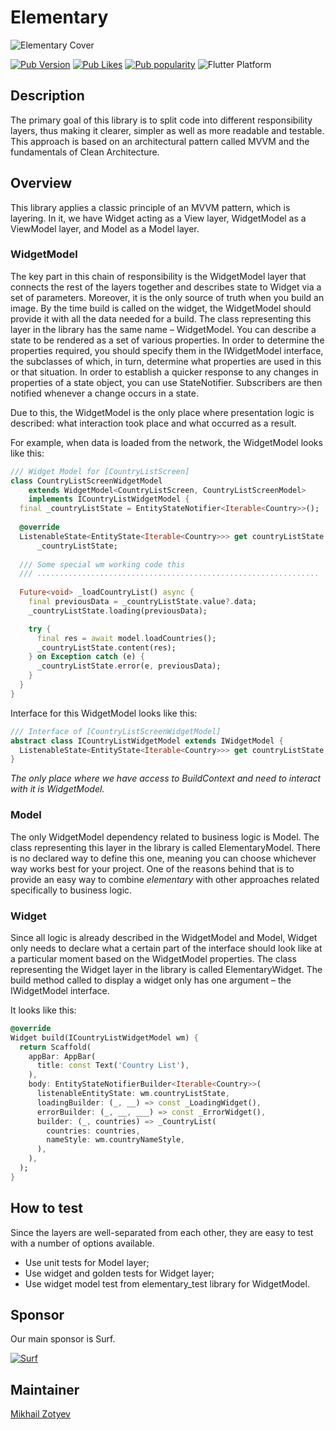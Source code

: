 # Elementary

![Elementary Cover](https://i.ibb.co/jgkB4ZN/Elementary-Logo.png)

[![Pub Version](https://img.shields.io/pub/v/elementary?logo=dart&logoColor=white)](https://pub.dev/packages/elementary)
[![Pub Likes](https://badgen.net/pub/likes/elementary)](https://pub.dev/packages/elementary)
[![Pub popularity](https://badgen.net/pub/popularity/elementary)](https://pub.dev/packages/elementary)
![Flutter Platform](https://badgen.net/pub/flutter-platform/elementary)

## Description

The primary goal of this library is to split code into different responsibility layers, thus making it clearer, simpler
as well as more readable and testable. This approach is based on an architectural pattern called MVVM and
the fundamentals of Clean Architecture.

## Overview

This library applies a classic principle of an MVVM pattern, which is layering. In it, we have Widget acting as a View
layer, WidgetModel as a ViewModel layer, and Model as a Model layer.

### WidgetModel

The key part in this chain of responsibility is the WidgetModel layer that connects the rest of the layers together and
describes state to Widget via a set of parameters. Moreover, it is the only source of truth when you build an image.
By the time build is called on the widget, the WidgetModel should provide it with all the data needed for a build.
The class representing this layer in the library has the same name – WidgetModel. You can describe a state
to be rendered as a set of various properties. In order to determine the properties required, you should specify them
in the IWidgetModel interface, the subclasses of which, in turn, determine what properties are used in this
or that situation. In order to establish a quicker response to any changes in properties of a state object,
you can use StateNotifier. Subscribers are then notified whenever a change occurs in a state.

Due to this, the WidgetModel is the only place where presentation logic is described: what interaction took place
and what occurred as a result.

For example, when data is loaded from the network, the WidgetModel looks like this:

```dart
/// Widget Model for [CountryListScreen]
class CountryListScreenWidgetModel
    extends WidgetModel<CountryListScreen, CountryListScreenModel>
    implements ICountryListWidgetModel {
  final _countryListState = EntityStateNotifier<Iterable<Country>>();
  
  @override
  ListenableState<EntityState<Iterable<Country>>> get countryListState =>
      _countryListState;
  
  /// Some special wm working code this
  /// ...............................................................
  
  Future<void> _loadCountryList() async {
    final previousData = _countryListState.value?.data;
    _countryListState.loading(previousData);

    try {
      final res = await model.loadCountries();
      _countryListState.content(res);
    } on Exception catch (e) {
      _countryListState.error(e, previousData);
    }
  }
}
```

Interface for this WidgetModel looks like this:

```dart
/// Interface of [CountryListScreenWidgetModel]
abstract class ICountryListWidgetModel extends IWidgetModel {
  ListenableState<EntityState<Iterable<Country>>> get countryListState;
}
```

_The only place where we have access to BuildContext and need to interact with it is WidgetModel._

### Model

The only WidgetModel dependency related to business logic is Model. The class representing this layer in the library
is called ElementaryModel. There is no declared way to define this one, meaning you can choose whichever way works best
for your project. One of the reasons behind that is to provide an easy way to combine _elementary_ with other approaches
related specifically to business logic.

### Widget

Since all logic is already described in the WidgetModel and Model, Widget only needs to declare what a certain part of
the interface should look like at a particular moment based on the WidgetModel properties. The class representing
the Widget layer in the library is called ElementaryWidget. The build method called to display a widget only
has one argument – the IWidgetModel interface.

It looks like this:

```dart
@override
Widget build(ICountryListWidgetModel wm) {
  return Scaffold(
    appBar: AppBar(
      title: const Text('Country List'),
    ),
    body: EntityStateNotifierBuilder<Iterable<Country>>(
      listenableEntityState: wm.countryListState,
      loadingBuilder: (_, __) => const _LoadingWidget(),
      errorBuilder: (_, __, ___) => const _ErrorWidget(),
      builder: (_, countries) => _CountryList(
        countries: countries,
        nameStyle: wm.countryNameStyle,
      ),
    ),
  );
}
```

## How to test

Since the layers are well-separated from each other, they are easy to test with a number of options available.

* Use unit tests for Model layer;
* Use widget and golden tests for Widget layer;
* Use widget model test from elementary_test library for WidgetModel.

## Sponsor

Our main sponsor is Surf.

[![Surf](https://www.unitag.io/qreator/generate?crs=Ppv8rOENN3V1lAwTz82zPh3poO83%252FIJ9nI4lZ2WxB1%252Fx3unhClolT%252BfiswBVKCVk1x3KwnAKl2ZTjeIIFqrIs2Ti1AJPN2Spxg9ZI%252FduGACdpoSZ1XsLvOiNDpnlRoYqCtohJbiQ%252BeMa%252FF486MqoBmEVjX4tLzcVHE110k91WLVB%252BJW2EdP%252FC1AYCJTmAlMUSRlena4BL4BTE%252FM5rIQSUqF4eGrMLidJJGqn0sw%252FE8MV%252FgM0jxx0W%252F9TVu6aTtldB1XmPTRzKVOYzGsjtS1ttyqc86GGAAPO0tDSuIN8miKLMx3lHUQxlq0VZja%252BKc38&crd=fhOysE0g3Bah%252BuqXA7NPQ87MoHrnzb%252BauJLKoOEbJsrR3AQ739RervHWwiCPWTKUQ9Ge59qWyRtf02%252FbBOp96w%253D%253D)](https://surf.ru/)

## Maintainer

[Mikhail Zotyev](https://github.com/MbIXjkee)
